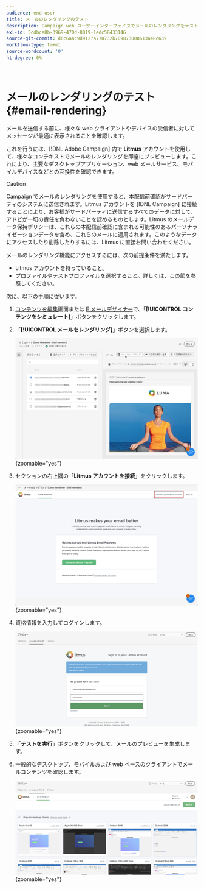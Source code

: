 ```yaml
---
audience: end-user
title: メールのレンダリングのテスト
description: Campaign web ユーザーインターフェイスでメールのレンダリングをテストする方法について説明します
exl-id: 5cdbce8b-3969-470d-8019-1edc58433146
source-git-commit: d6c6aac9d9127a770732b709873008613ae8c639
workflow-type: tm+mt
source-wordcount: '0'
ht-degree: 0%

---
```


# メールのレンダリングのテスト {#email-rendering}

メールを送信する前に、様々な web クライアントやデバイスの受信者に対してメッセージが最適に表示されることを確認します。

これを行うには、[!DNL Adobe Campaign] 内で **Litmus** アカウントを使用して、様々なコンテキストでメールのレンダリングを即座にプレビューします。これにより、主要なデスクトップアプリケーション、web メールサービス、モバイルデバイスなどとの互換性を確認できます。

>[!CAUTION]
>
>Campaign でメールのレンダリングを使用すると、本配信前確認がサードパーティのシステムに送信されます。Litmus アカウントを [!DNL Campaign] に接続することにより、お客様がサードパーティに送信するすべてのデータに対して、アドビが一切の責任を負わないことを認めるものとします。Litmus のメールデータ保持ポリシーは、これらの本配信前確認に含まれる可能性のあるパーソナライゼーションデータを含め、これらのメールに適用されます。このようなデータにアクセスしたり削除したりするには、Litmus に直接お問い合わせください。

メールのレンダリング機能にアクセスするには、次の前提条件を満たします。

* Litmus アカウントを持っていること。
* プロファイルやテストプロファイルを選択すること。詳しくは、[この節](preview-content.md)を参照してください。

次に、以下の手順に従います。

1. [コンテンツを編集](../email/edit-content.md)画面または [E メールデザイナー](../email/get-started-email-designer.md)で、「**[!UICONTROL コンテンツをシミュレート]**」ボタンをクリックします。

1. 「**[!UICONTROL メールをレンダリング]**」ボタンを選択します。

   ![メールエディターの「コンテンツをシミュレート」ボタン](assets/simulate-rendering-button.png){zoomable="yes"}

1. セクションの右上隅の「**Litmus アカウントを接続**」をクリックします。

   ![メールレンダリングインターフェイスの Litmus アカウント接続オプション](assets/simulate-rendering-litmus.png){zoomable="yes"}

1. 資格情報を入力してログインします。

   ![Litmus アカウントログイン画面](assets/simulate-rendering-credentials.png){zoomable="yes"}

1. 「**テストを実行**」ボタンをクリックして、メールのプレビューを生成します。

1. 一般的なデスクトップ、モバイルおよび web ベースのクライアントでメールコンテンツを確認します。

   ![様々なクライアントでのメールのレンダリングプレビュー](assets/simulate-rendering-previews.png){zoomable="yes"}

<!--
TO CHECK IF user is directed to Litmus or if the email rendering is shown directly in the Campaign UI.

CONTENT ABOVE COPIED FROM AJO

If not redirecting to Litmus:

To test the email rendering, follow these steps:

1. Access the email content creation screen, then click **[!UICONTROL Simulate content]**.

1. Click the **[!UICONTROL Render email]** button.

    The left pane provides various desktop, mobile, and web-based email clients. Select the desired email client to display a preview of your email in the right pane. 

    ![Preview pane showing email rendering across selected clients](assets/render-context.png){zoomable="yes"}

    >[!NOTE]
    >
    >The email clients list provides a sample of the major mail clients. Additional email clients are available from the filter button next to the top search bar.

 -->